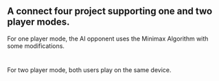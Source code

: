 ## A connect four project supporting one and two player modes.

For one player mode, the AI opponent uses the Minimax Algorithm with some modifications.
#
For two player mode, both users play on the same device.
